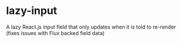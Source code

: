 # lazy-input
A lazy React.js input field that only updates when it is told to re-render (fixes issues with Flux backed field data) 
